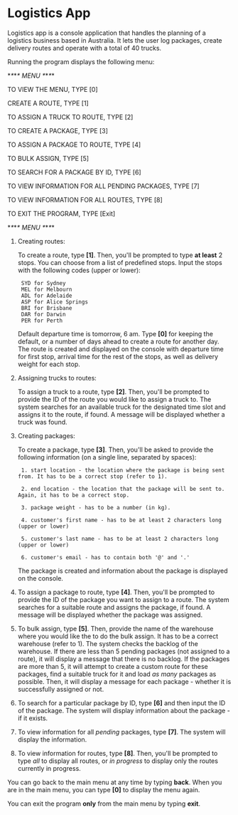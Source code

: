 # Logistics App

Logistics app is a console application that handles the planning of a logistics business based in Australia.
It lets the user log packages, create delivery routes and operate with a total of 40 trucks.

Running the program displays the following menu:

\*_\*_\*_\* MENU \*_\*_\*_\*

TO VIEW THE MENU, TYPE [0]

CREATE A ROUTE, TYPE [1]

TO ASSIGN A TRUCK TO ROUTE, TYPE [2]

TO CREATE A PACKAGE, TYPE [3]

TO ASSIGN A PACKAGE TO ROUTE, TYPE [4]

TO BULK ASSIGN, TYPE [5]

TO SEARCH FOR A PACKAGE BY ID, TYPE [6]

TO VIEW INFORMATION FOR ALL PENDING PACKAGES, TYPE [7]

TO VIEW INFORMATION FOR ALL ROUTES, TYPE [8]

TO EXIT THE PROGRAM, TYPE [Exit]

\*_\*_\*_\* MENU \*_\*_\*_\*

1. Creating routes:

    To create a route, type **[1]**. Then, you'll be prompted to type **at least** 2 stops. You can choose from a list of predefined stops. Input the stops with the following codes (upper or lower):

        SYD for Sydney
        MEL for Melbourn
        ADL for Adelaide
        ASP for Alice Springs
        BRI for Brisbane
        DAR for Darwin
        PER for Perth

    Default departure time is tomorrow, 6 am. Type **[0]** for keeping the default, or a number of days ahead to create a route for another day.
    The route is created and displayed on the console with departure time for first stop, arrival time for the rest of the stops, as well as delivery weight for each stop.

2. Assigning trucks to routes:

    To assign a truck to a route, type **[2]**. Then, you'll be prompted to provide the ID of the route you would like to assign a truck to.
    The system searches for an available truck for the designated time slot and assigns it to the route, if found.
    A message will be displayed whether a truck was found.

3. Creating packages:

    To create a package, type **[3]**. Then, you'll be asked to provide the following information (on a single line, separated by spaces):

        1. start location - the location where the package is being sent from. It has to be a correct stop (refer to 1).

        2. end location - the location that the package will be sent to. Again, it has to be a correct stop.

        3. package weight - has to be a number (in kg).

        4. customer's first name - has to be at least 2 characters long (upper or lower)

        5. customer's last name - has to be at least 2 characters long (upper or lower)

        6. customer's email - has to contain both '@' and '.'

    The package is created and information about the package is displayed on the console.

4. To assign a package to route, type **[4]**. Then, you'll be prompted to provide the ID of the package you want to assign to a route.
    The system searches for a suitable route and assigns the package, if found. A message will be displayed whether the package was assigned.

5. To bulk assign, type **[5]**. Then, provide the name of the warehouse where you would like the to do the bulk assign. It has to be a correct warehouse (refer to 1).
    The system checks the backlog of the warehouse. If there are less than 5 pending packages (not assigned to a route), it will display a message that there is no backlog.
    If the packages are more than 5, it will attempt to create a custom route for these packages, find a suitable truck for it and load _as many_ packages as possible. Then, it will display a message for each package - whether it is successfully assigned or not.

6. To search for a particular package by ID, type **[6]** and then input the ID of the package. The system will display information about the package - if it exists.

7. To view information for all _pending_ packages, type **[7]**. The system will display the information.

8. To view information for routes, type **[8]**. Then, you'll be prompted to type _all_ to display all routes, or _in progress_ to display only the routes currently in progress.

You can go back to the main menu at any time by typing **back**.
When you are in the main menu, you can type **[0]** to display the menu again.

You can exit the program **only** from the main menu by typing **exit**.
